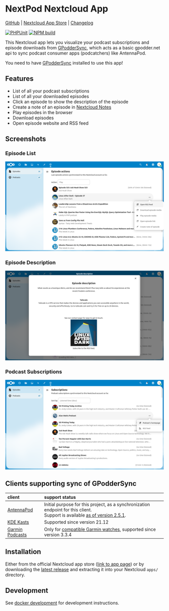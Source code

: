 # NextPod Nextcloud App

[GitHub](https://github.com/pbek/nextcloud-nextpod) |
[Nextcloud App Store](https://apps.nextcloud.com/apps/nextpod) |
[Changelog](https://github.com/pbek/nextcloud-nextpod/blob/main/CHANGELOG.md)

[![PHPUnit](https://github.com/pbek/nextcloud-nextpod/actions/workflows/ci.yml/badge.svg)](https://github.com/pbek/nextcloud-nextpod/actions/workflows/ci.yml)
[![NPM build](https://github.com/pbek/nextcloud-nextpod/actions/workflows/ci-js.yml/badge.svg)](https://github.com/pbek/nextcloud-nextpod/actions/workflows/ci-js.yml)

This Nextcloud app lets you visualize your podcast subscriptions and episode downloads from
[GPodderSync](https://apps.nextcloud.com/apps/gpoddersync), which acts as a basic gpodder.net
api to sync podcast consumer apps (podcatchers) like AntennaPod.

You need to have [GPodderSync](https://apps.nextcloud.com/apps/gpoddersync) installed to use this app!

## Features

- List of all your podcast subscriptions
- List of all your downloaded episodes
- Click an episode to show the description of the episode
- Create a note of an episode in [Nextcloud Notes](https://apps.nextcloud.com/apps/notes)
- Play episodes in the browser
- Download episodes
- Open episode website and RSS feed

## Screenshots

### Episode List

![episodes](./img/screenshots/episodes.png)

### Episode Description

![episodes](./img/screenshots/episode-description.png)

### Podcast Subscriptions

![podcasts](./img/screenshots/podcasts.png)

## Clients supporting sync of GPodderSync

| client | support status |
| :- | :- |
| [AntennaPod](https://antennapod.org) | Initial purpose for this project, as a synchronization endpoint for this client.<br> Support is available [as of version 2.5.1](https://github.com/AntennaPod/AntennaPod/pull/5243/). |
| [KDE Kasts](https://apps.kde.org/de/kasts/) | Supported since version 21.12 |
| [Garmin Podcasts](https://lucasasselli.github.io/garmin-podcasts/) | Only for [compatible Garmin watches](https://apps.garmin.com/en-US/apps/b5b85600-0625-43b6-89e9-1245bd44532c), supported since version 3.3.4 |

## Installation

Either from the official Nextcloud app store ([link to app page](https://apps.nextcloud.com/apps/nextpod)) or by
downloading the [latest release](https://github.com/pbek/nextcloud-nextpod/releases/latest) and extracting it into
your Nextcloud `apps/` directory.

## Development

See [docker development](./docker/README.md) for development instructions.
